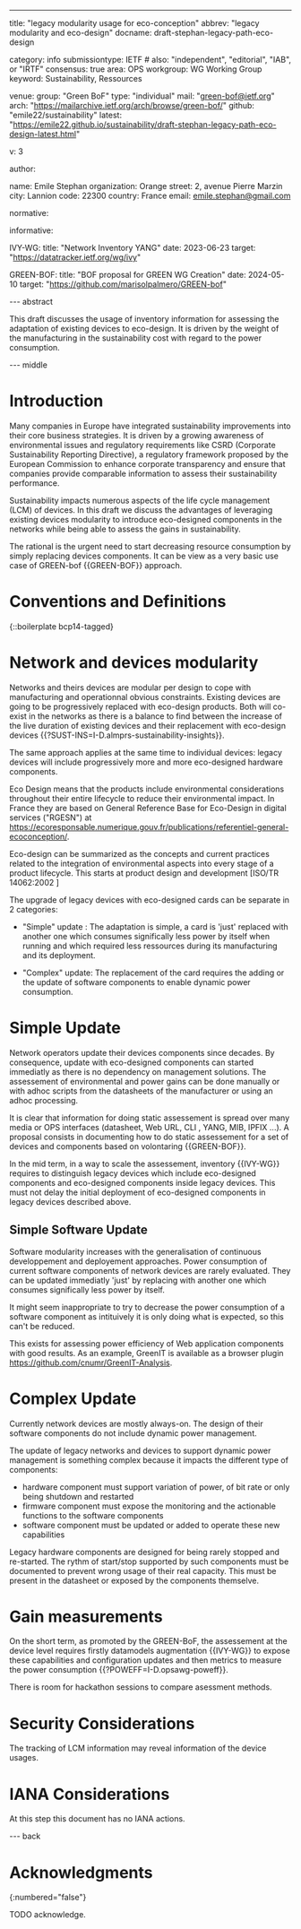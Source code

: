 ---
title: "legacy modularity usage for eco-conception"
abbrev: "legacy modularity and eco-design"
docname: draft-stephan-legacy-path-eco-design

category: info
submissiontype: IETF  # also: "independent", "editorial", "IAB", or "IRTF"
consensus: true
area: OPS
workgroup: WG Working Group
keyword: Sustainability, Ressources

venue:
  group: "Green BoF"
  type: "individual"
  mail: "green-bof@ietf.org"
  arch: "https://mailarchive.ietf.org/arch/browse/green-bof/"
  github: "emile22/sustainability"
  latest: "https://emile22.github.io/sustainability/draft-stephan-legacy-path-eco-design-latest.html"

v: 3

author:

   name: Emile Stephan
   organization: Orange
   street: 2, avenue Pierre Marzin
   city: Lannion
   code: 22300
   country: France
   email: emile.stephan@gmail.com

normative:

informative:

  IVY-WG:
    title: "Network Inventory YANG"
    date: 2023-06-23
    target: "https://datatracker.ietf.org/wg/ivy"

  GREEN-BOF:
    title: "BOF proposal for GREEN WG Creation"
    date: 2024-05-10
    target: "https://github.com/marisolpalmero/GREEN-bof"

--- abstract

This draft discusses the usage of inventory information for assessing the adaptation of existing devices to eco-design. It is driven by the weight of the manufacturing in the sustainability cost with regard to the power consumption.

--- middle

# Introduction

Many companies in Europe have integrated sustainability improvements into their core business strategies. It is driven by a growing awareness of environmental issues and regulatory requirements like CSRD (Corporate Sustainability Reporting Directive), a regulatory framework proposed by the European Commission to enhance corporate transparency and ensure that companies provide comparable information to assess their sustainability performance.

Sustainability impacts numerous aspects of the life cycle management (LCM) of devices. In this draft we discuss the advantages of leveraging existing devices modularity to introduce eco-designed components in the networks while being able to assess the gains in sustainability.

The rational is the urgent need to start decreasing resource consumption by simply replacing devices components. It can be view as a very basic use case of GREEN-bof {{GREEN-BOF}} approach.

# Conventions and Definitions

{::boilerplate bcp14-tagged}

# Network and devices modularity

Networks and theirs devices are modular per design to cope with manufacturing and operationnal obvious constraints. Existing devices are going to be progressively replaced with eco-design products. Both will co-exist in the networks as there is a balance to find between the increase of the live duration of existing devices and their replacement with eco-design devices {{?SUST-INS=I-D.almprs-sustainability-insights}}.

The same approach applies at the same time to individual devices: legacy devices will include progressively more and more eco-designed hardware components.

Eco Design means that the products include environmental considerations throughout their entire lifecycle to reduce their environmental impact. In France they are based on General Reference Base for Eco-Design in digital services ("RGESN") at https://ecoresponsable.numerique.gouv.fr/publications/referentiel-general-ecoconception/.

Eco-design can be summarized as the concepts and current practices related to the integration of environmental aspects into every stage of a product lifecycle. This starts at product design and development [ISO/TR 14062:2002 ]

The upgrade of legacy devices with eco-designed cards can be separate in 2 categories:

 * "Simple" update : The adaptation is simple, a card is 'just' replaced with another one which consumes significally less power by itself when running and which required less ressources during its manufacturing and its deployment.

 * "Complex" update: The replacement of the card requires the adding or the update of software components to enable dynamic power consumption.

# Simple Update

Network operators update their devices components since decades. By consequence, update with eco-designed components can started immediatly as there is no dependency on management solutions. The assessement of environmental and power gains can be done manually or with adhoc scripts from the datasheets of the manufacturer or using an adhoc processing.

It is clear that information for doing static assessement is spread over many media or OPS interfaces (datasheet, Web URL, CLI , YANG, MIB, IPFIX ...). A proposal consists in documenting how to do static assessement for a set of devices and components based on volontaring {{GREEN-BOF}}.

In the mid term, in a way to scale the assessement, inventory {{IVY-WG}} requires to distinguish legacy devices which include eco-designed components and eco-designed components inside legacy devices. This must not delay the initial deployment of eco-designed components in legacy devices described above.


## Simple Software Update

Software modularity increases with the generalisation of continuous developpement and deployement approaches. Power consumption of current software components of network devices are rarely evaluated. They can be updated immediatly 'just' by replacing with another one which consumes significally less power by itself.

It might seem inappropriate to try to decrease the power consumption of a software component as intituively it is only doing what is expected, so this can't be reduced.

This exists for assessing power efficiency of Web application components with good results. As an example, GreenIT is available as a browser plugin https://github.com/cnumr/GreenIT-Analysis.

# Complex Update

Currently network devices are mostly always-on. The design of their software components do not include dynamic power management.

The update of legacy networks and devices to support dynamic power management is something complex because it impacts the different type of components:

  * hardware component must support variation of power, of bit rate or only being shutdown and restarted
  * firmware component must expose the monitoring and the actionable functions to the software components
  * software component must be updated or added to operate these new capabilities

Legacy hardware components are designed for being rarely stopped and re-started. The rythm of start/stop supported by such components must be documented to prevent wrong usage of their real capacity. This must be present in the datasheet or exposed by the components themselve.

# Gain measurements

On the short term, as promoted by the GREEN-BoF, the assessement at the device level requires firstly datamodels augmentation {{IVY-WG}} to expose these capabilities and configuration updates and then metrics to measure the power consumption {{?POWEFF=I-D.opsawg-poweff}}.

There is room for hackathon sessions to compare asessment methods.

# Security Considerations

The tracking of LCM information may reveal information of the device usages.

# IANA Considerations

At this step this document has no IANA actions.

--- back

# Acknowledgments
{:numbered="false"}

TODO acknowledge.
